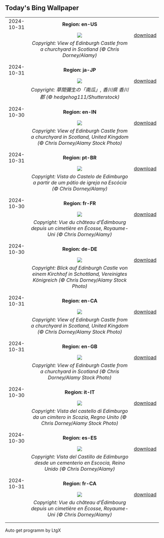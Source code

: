 ## Today's Bing Wallpaper
|      |      |      |
| :----: | :----: | :----: |
|2024-10-31|**Region: en-US**||
||![](https://www.bing.com/th?id=OHR.HauntedEdinburgh_EN-US3906244993_UHD.jpg&pid=hp&w=1152&h=648&rs=1&c=4)| [download](https://www.bing.com/th?id=OHR.HauntedEdinburgh_EN-US3906244993_UHD.jpg)|
||*Copyright: View of Edinburgh Castle from a churchyard in Scotland (© Chris Dorney/Alamy)*
||
|||
|2024-10-31|**Region: ja-JP**||
||![](https://www.bing.com/th?id=OHR.Halloween2024_JA-JP6692896772_UHD.jpg&pid=hp&w=1152&h=648&rs=1&c=4)| [download](https://www.bing.com/th?id=OHR.Halloween2024_JA-JP6692896772_UHD.jpg)|
||*Copyright: 草間彌生の「南瓜」, 香川県 香川郡 (© hedgehog111/Shutterstock)*
||
|||
|2024-10-30|**Region: en-IN**||
||![](https://www.bing.com/th?id=OHR.HauntedEdinburgh_EN-IN2114348431_UHD.jpg&pid=hp&w=1152&h=648&rs=1&c=4)| [download](https://www.bing.com/th?id=OHR.HauntedEdinburgh_EN-IN2114348431_UHD.jpg)|
||*Copyright: View of Edinburgh Castle from a churchyard in Scotland, United Kingdom (© Chris Dorney/Alamy Stock Photo)*
||
|||
|2024-10-31|**Region: pt-BR**||
||![](https://www.bing.com/th?id=OHR.HauntedEdinburgh_PT-BR5740528750_UHD.jpg&pid=hp&w=1152&h=648&rs=1&c=4)| [download](https://www.bing.com/th?id=OHR.HauntedEdinburgh_PT-BR5740528750_UHD.jpg)|
||*Copyright: Vista do Castelo de Edimburgo a partir de um pátio de igreja na Escócia (© Chris Dorney/Alamy)*
||
|||
|2024-10-30|**Region: fr-FR**||
||![](https://www.bing.com/th?id=OHR.HauntedEdinburgh_FR-FR5789637805_UHD.jpg&pid=hp&w=1152&h=648&rs=1&c=4)| [download](https://www.bing.com/th?id=OHR.HauntedEdinburgh_FR-FR5789637805_UHD.jpg)|
||*Copyright: Vue du château d'Édimbourg depuis un cimetière en Écosse, Royaume-Uni (© Chris Dorney/Alamy)*
||
|||
|2024-10-30|**Region: de-DE**||
||![](https://www.bing.com/th?id=OHR.HauntedEdinburgh_DE-DE5335021616_UHD.jpg&pid=hp&w=1152&h=648&rs=1&c=4)| [download](https://www.bing.com/th?id=OHR.HauntedEdinburgh_DE-DE5335021616_UHD.jpg)|
||*Copyright: Blick auf Edinburgh Castle von einem Kirchhof in Schottland, Vereinigtes Königreich (© Chris Dorney/Alamy Stock Photo)*
||
|||
|2024-10-31|**Region: en-CA**||
||![](https://www.bing.com/th?id=OHR.HauntedEdinburgh_EN-CA6524249488_UHD.jpg&pid=hp&w=1152&h=648&rs=1&c=4)| [download](https://www.bing.com/th?id=OHR.HauntedEdinburgh_EN-CA6524249488_UHD.jpg)|
||*Copyright: View of Edinburgh Castle from a churchyard in Scotland, United Kingdom (© Chris Dorney/Alamy Stock Photo)*
||
|||
|2024-10-31|**Region: en-GB**||
||![](https://www.bing.com/th?id=OHR.HauntedEdinburgh_EN-GB3981139829_UHD.jpg&pid=hp&w=1152&h=648&rs=1&c=4)| [download](https://www.bing.com/th?id=OHR.HauntedEdinburgh_EN-GB3981139829_UHD.jpg)|
||*Copyright: View of Edinburgh Castle from a churchyard in Scotland (© Chris Dorney/Alamy Stock Photo)*
||
|||
|2024-10-30|**Region: it-IT**||
||![](https://www.bing.com/th?id=OHR.HauntedEdinburgh_IT-IT6003359191_UHD.jpg&pid=hp&w=1152&h=648&rs=1&c=4)| [download](https://www.bing.com/th?id=OHR.HauntedEdinburgh_IT-IT6003359191_UHD.jpg)|
||*Copyright: Vista del castello di Edimburgo da un cimitero in Scozia, Regno Unito (© Chris Dorney/Alamy Stock Photo)*
||
|||
|2024-10-30|**Region: es-ES**||
||![](https://www.bing.com/th?id=OHR.HauntedEdinburgh_ES-ES3286905259_UHD.jpg&pid=hp&w=1152&h=648&rs=1&c=4)| [download](https://www.bing.com/th?id=OHR.HauntedEdinburgh_ES-ES3286905259_UHD.jpg)|
||*Copyright: Vista del Castillo de Edimburgo desde un cementerio en Escocia, Reino Unido (© Chris Dorney/Alamy)*
||
|||
|2024-10-31|**Region: fr-CA**||
||![](https://www.bing.com/th?id=OHR.HauntedEdinburgh_FR-CA4547077323_UHD.jpg&pid=hp&w=1152&h=648&rs=1&c=4)| [download](https://www.bing.com/th?id=OHR.HauntedEdinburgh_FR-CA4547077323_UHD.jpg)|
||*Copyright: Vue du château d'Édimbourg depuis un cimetière en Écosse, Royaume-Uni (© Chris Dorney/Alamy)*
||
|||

Auto get programm by LtgX
